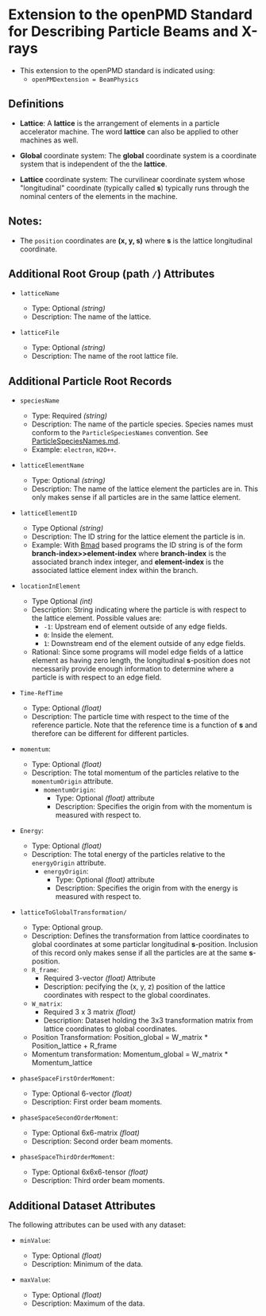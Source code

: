 Extension to the openPMD Standard for Describing Particle Beams and X-rays
==========================================

- This extension to the openPMD standard is indicated using:
  - `openPMDextension = BeamPhysics`


Definitions
-----------

  - **Lattice**: A **lattice** is the arrangement of elements in a particle accelerator machine. The
  word **lattice** can also be applied to other machines as well.

  - **Global** coordinate system: The **global** coordinate system is a coordinate system that is
  independent of the the **lattice**.

  - **Lattice** coordinate system: The curvilinear coordinate system whose "longitudinal"
  coordinate (typically called **s**) typically runs through the nominal centers of the elements in the machine. 



Notes:
------

- The `position` coordinates are **(x, y, s)** where **s** is the lattice longitudinal coordinate.


Additional Root Group (path `/`) Attributes
-------------------------

- `latticeName`
  - Type: Optional *(string)*
  - Description: The name of the lattice.

- `latticeFile`
  - Type: Optional *(string)*
  - Description: The name of the root lattice file.




Additional Particle Root Records
---------------------

- `speciesName`
  - Type: Required *(string)*
  - Description: The name of the particle species. Species names must conform to the
  `ParticleSpeciesNames` convention. See [ParticleSpeciesNames.md](ParticleSpeciesNames.md).
  - Example: `electron`, `H2O++`.

- `latticeElementName`
  - Type: Optional *(string)*
  - Description: The name of the lattice element the particles are in. This only makes sense if all
  particles are in the same lattice element.

- `latticeElementID`
  - Type Optional *(string)*
  - Description: The ID string for the lattice element the particle is in.
  - Example: With [Bmad](https://www.classe.cornell.edu/bmad/) based programs the ID string is of the form 
    **branch-index>>element-index** where **branch-index** is the associated
branch index integer, and **element-index** is the associated lattice element index within the branch.

- `locationInElement`
  - Type Optional *(int)*
  - Description: String indicating where the particle is with respect to the lattice element. Possible values are:
    - `-1`: Upstream end of element outside of any edge fields.
    - `0`: Inside the element.
    - `1`: Downstream end of the element outside of any edge fields.
  - Rational: Since some programs will model edge fields of a lattice element as having zero length, the longitudinal **s**-position
does not necessarily provide enough information to determine where a particle is with respect to an edge field.

- `Time-RefTime`
  - Type: Optional *(float)*
  - Description: The particle time with respect to the time of the reference particle. 
Note that the reference time is a function of **s** and therefore can be different for different particles.


- `momentum`: 
  - Type: Optional *(float)*
  - Description: The total momentum of the particles relative to the `momentumOrigin` attribute.
    - `momentumOrigin`: 
      - Type: Optional *(float)* attribute
      - Description: Specifies the origin from with the momentum is measured with respect to.

- `Energy`:
  - Type: Optional *(float)*
  - Description: The total energy of the particles relative to the `energyOrigin` attribute.
    - `energyOrigin`:  
      - Type: Optional *(float)* attribute
      - Description: Specifies the origin from with the energy is measured with respect to.


- `latticeToGlobalTransformation/`
  - Type: Optional group.
  - Description: Defines the transformation from lattice coordinates to global coordinates at some
  particlar longitudinal **s**-position. Inclusion of this record only makes sense if all the
  particles are at the same **s**-position.
  - `R_frame`: 
    - Required 3-vector *(float)* Attribute
    - Description: pecifying the (x, y, z) position of the lattice coordinates with respect
  to the global coordinates.
  - `W_matrix`: 
    - Required 3 x 3 matrix *(float)* 
    - Description: Dataset holding the 3x3 transformation matrix from lattice coordinates to global
  coordinates.
  - Position Transformation: Position_global = W_matrix * Position_lattice + R_frame
  - Momentum transformation: Momentum_global = W_matrix * Momentum_lattice

- `phaseSpaceFirstOrderMoment`:
  - Type: Optional 6-vector *(float)*
  - Description: First order beam moments.

- `phaseSpaceSecondOrderMoment`:
  - Type: Optional 6x6-matrix *(float)*
  - Description: Second order beam moments.

- `phaseSpaceThirdOrderMoment`:
  - Type: Optional 6x6x6-tensor *(float)*
  - Description: Third order beam moments.


Additional Dataset Attributes
----------------------------- 

The following attributes can be used with any dataset:

- `minValue`:
  - Type: Optional *(float)*
  - Description: Minimum of the data.

- `maxValue`:
  - Type: Optional *(float)*
  - Description: Maximum of the data.
